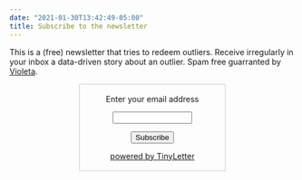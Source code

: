 ```yaml
---
date: "2021-01-30T13:42:49-05:00"
title: Subscribe to the newsletter
---
```


This is a (free) newsletter that tries to redeem outliers. Receive irregularly in your inbox a data-driven story about an outlier. Spam free guarranted by [Violeta](https://twitter.com/violetrzn). 


<form style="border:1px solid #ccc;padding:3px;text-align:center;margin: 0 auto;
width:250px;" action="https://tinyletter.com/outlier-redemption" method="post" target="popupwindow" onsubmit="window.open('https://tinyletter.com/outlier-redemption', 'popupwindow', 'scrollbars=yes,width=800,height=600');return true"><p><label for="tlemail">Enter your email address</label></p><p><input type="text" style="width:140px" name="email" id="tlemail" /></p><input type="hidden" value="1" name="embed"/><input type="submit" value="Subscribe" /><p><a href="https://tinyletter.com" target="_blank">powered by TinyLetter</a></p></form>
        


